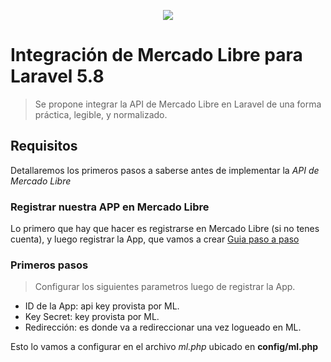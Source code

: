 <p align="center"><img src="http://www.code-jr.com.ar/img/code.jpg"></p>

# Integración de Mercado Libre para Laravel 5.8

> Se propone integrar la API de Mercado Libre en Laravel de una forma práctica, legible, y normalizado.

## Requisitos
Detallaremos los primeros pasos a saberse antes de implementar la *API de Mercado Libre*

### Registrar nuestra APP en Mercado Libre

Lo primero que hay que hacer es registrarse en Mercado Libre (si no tenes cuenta), y luego registrar la App, que vamos a crear
<a href="https://developers.mercadolibre.com.ar/es_ar/api-docs-es/" target="_blank"> Guia paso a paso </a>

### Primeros pasos

> Configurar los siguientes parametros luego de registrar la App.

* ID de la App: api key provista por ML.
* Key Secret: key provista por ML.
* Redirección: es donde va a redireccionar una vez logueado en ML.

Esto lo vamos a configurar en el archivo *ml.php* ubicado en **config/ml.php**